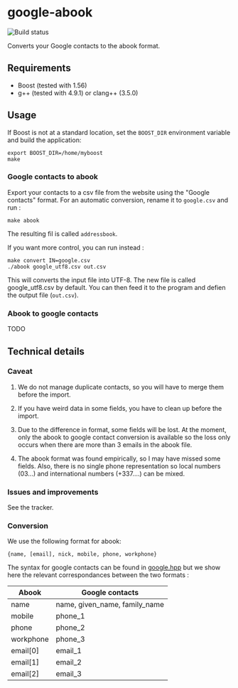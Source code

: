 google-abook
=============

![Build status](https://travis-ci.org/alexDarcy/google-abook.svg)

Converts your Google contacts to the abook format.

## Requirements

* Boost (tested with 1.56)
* g++ (tested with 4.9.1) or clang++ (3.5.0)

## Usage
If Boost is not at a standard location, set the `BOOST_DIR` environment variable and build the application:

    export BOOST_DIR=/home/myboost
    make

### Google contacts to abook
Export your contacts to a csv file from the website using the "Google contacts"
format. For an automatic conversion, rename it to `google.csv` and run :

    make abook

The resulting fil is called `addressbook`.

If you want more control, you can run instead :

    make convert IN=google.csv
    ./abook google_utf8.csv out.csv

This will converts the input file into UTF-8. The new file is called google_utf8.csv by default.
You can then feed it to the program and defien the output file (`out.csv`).

### Abook to google contacts

TODO

## Technical details
### Caveat
1. We do not manage duplicate contacts, so you will have to merge them before the import.

2. If you have weird data in some fields, you have to clean up before the
   import.

3. Due to the difference in format, some fields will be lost. At the moment, only
the abook to google contact conversion is available so the loss only occurs
when there are more than 3 emails in the abook file.

4. The abook format was found empirically, so I may have missed some fields. Also,
there is no single phone representation so local numbers (03...) and
international numbers (+337....) can be mixed.

### Issues and improvements
See the tracker.

### Conversion
We use the following format for abook:

    {name, [email], nick, mobile, phone, workphone}

The syntax for google contacts can be found in [google.hpp](google.hpp) but we show here the
relevant correspondances between the two formats :

| Abook     | Google contacts                |
------------|---------------------------------
| name      | name, given_name, family_name  |
| mobile    | phone_1                        |
| phone     | phone_2                        |
| workphone | phone_3                        |
| email[0]  | email_1                        |
| email[1]  | email_2                        |
| email[2]  | email_3                        |


